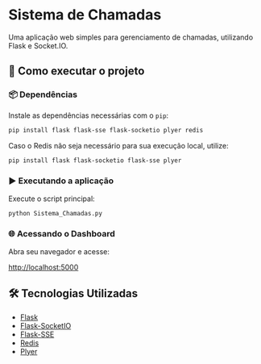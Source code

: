 # Sistema de Chamadas

Uma aplicação web simples para gerenciamento de chamadas, utilizando Flask e Socket.IO.

## 🚀 Como executar o projeto

### 📦 Dependências

Instale as dependências necessárias com o `pip`:

```bash
pip install flask flask-sse flask-socketio plyer redis
```

Caso o Redis não seja necessário para sua execução local, utilize:

```bash
pip install flask flask-socketio flask-sse plyer
```

### ▶️ Executando a aplicação

Execute o script principal:

```bash
python Sistema_Chamadas.py
```
### 🌐 Acessando o Dashboard

Abra seu navegador e acesse:

[http://localhost:5000](http://localhost:5000)

## 🛠️ Tecnologias Utilizadas

- [Flask](https://flask.palletsprojects.com/)
- [Flask-SocketIO](https://flask-socketio.readthedocs.io/)
- [Flask-SSE](https://flask-sse.readthedocs.io/)
- [Redis](https://redis.io/)
- [Plyer](https://github.com/kivy/plyer)